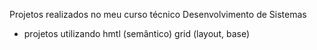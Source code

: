 Projetos realizados no meu curso técnico Desenvolvimento de Sistemas
- projetos utilizando hmtl (semântico) grid (layout, base)
